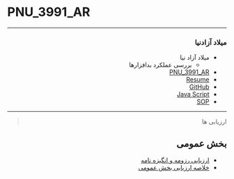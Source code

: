 # PNU_3991_AR
---------

<div dir="rtl">
 
### میلاد آزادنیا
 
- میلاد آزاد نیا
    - بررسی عملکرد بدافزارها	
- [PNU_3991_AR](https://github.com/miladazad/PNU_3991_AR) 
- [Resume](https://miladazad.github.io/ )  
- [GitHub](https://github.com/miladazad)
- [Java Script](https://miladazad.github.io/Certificate/)
- [SOP](https://miladazad.github.io/SOP/)
------------------
> ارزیابی ها

##  بخش عمومی
- [ارزیابی رزومه و انگیزه نامه](MA_CV_CheckList_AR_3991.pdf)
- [خلاصه ارزیابی بخش عمومی](MA_GeneralSection_CheckList_AR_3991.pdf)
